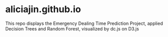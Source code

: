 # aliciajin.github.io

This repo displays the Emergency Dealing Time Prediction Project, applied Decision Trees and Random Forest, visualized by dc.js on D3.js
